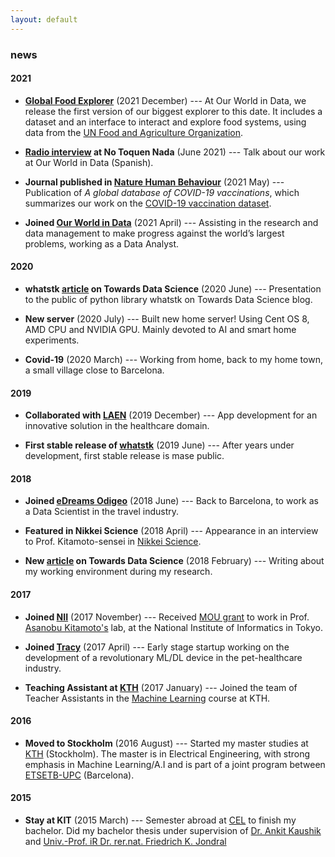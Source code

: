 ```yaml
---
layout: default
---
```

### news



#### 2021
* **[Global Food Explorer](https://ourworldindata.org/explorers/global-food)** (2021 December) ---
  At Our World in Data, we release the first version of our biggest explorer to this date. It includes a dataset and an interface to
interact and explore food systems, using data from the [UN Food and Agriculture Organization](https://www.fao.org/statistics/en/).

* **[Radio interview](https://delsol.uy/notoquennada/entrevistas/entrevista-a-our-world-in-data-impacto-covid-comparaciones-y-limitaciones) at No Toquen Nada** (June 2021) ---
  Talk about our work at Our World in Data (Spanish).
  
* **Journal published in [Nature Human Behaviour](https://www.nature.com/articles/s41562-021-01122-8)** (2021 May) ---
  Publication of _A global database of COVID-19 vaccinations_, which summarizes our work on the [COVID-19 vaccination dataset](https://github.com/owid/covid-19-data/tree/master/scripts/scripts/vaccinations).

* **Joined [Our World in Data](https://ourworldindata.org)** (2021 April) --- Assisting in the
  research and data management to make progress against the world’s largest problems, working as a Data Analyst.

#### 2020
* **whatstk [article](https://medium.com/data-science/using-jupyter-notebook-running-on-a-remote-docker-container-via-ssh-ea2c3ebb9055) on
Towards Data Science** (2020 June) --- Presentation to the public of python library whatstk on Towards Data Science blog.

* **New server** (2020 July) --- Built new home server! Using Cent OS 8, AMD CPU and NVIDIA GPU. Mainly devoted to AI and
smart home experiments.

* **Covid-19** (2020 March) --- Working from home, back to my home town, a small village close to Barcelona.

#### 2019
* **Collaborated with [LAEN](https://www.linkedin.com/company/laen/)** (2019 December) --- App development for an
  innovative solution in the healthcare domain.

* **First stable release of [whatstk](https://whatstk.lcsrg.me/)** (2019 June) ---  After years under development, first
  stable release is mase public.

#### 2018
* **Joined [eDreams Odigeo](https://www.edreamsodigeo.com/)** (2018 June) --- Back to Barcelona, to work as a Data
  Scientist in the travel industry.

<!-- * **Featured in Youth Studio** (March 2018) --- Interview about "Veganism" by Youth Studio, Tokyo. -->

* **Featured in Nikkei Science** (2018 April) --- Appearance in an interview to Prof. Kitamoto-sensei in [Nikkei Science](http://www.nikkei-science.com/201804_014.html).

* **New [article](https://towardsdatascience.com/using-jupyter-notebook-running-on-a-remote-docker-container-via-ssh-ea2c3ebb9055)  on Towards Data Science** (2018 February) --- Writing about my working environment during my research.

#### 2017
* **Joined [NII](http://www.nii.ac.jp/en/)** (2017 November) --- Received [MOU grant](https://www.nii.ac.jp/en/about/international/mouresearch/) to work in Prof. [Asanobu Kitamoto's](http://agora.ex.nii.ac.jp/~kitamoto/index.html.en) lab, at the National Institute of Informatics in Tokyo.

* **Joined [Tracy](https://www.linkedin.com/company/tracy/)** (2017 April) --- Early stage startup working on the
  development of a revolutionary ML/DL device in the pet-healthcare industry.

* **Teaching Assistant at [KTH](http://kth.se)** (2017 January) --- Joined the team of Teacher Assistants in the [Machine Learning](https://www.kth.se/student/kurser/kurs/DD2421?l=en) course at KTH.
<!-- Actual course was: https://www.kth.se/student/kurser/kurs/DD2431-->

#### 2016
* **Moved to Stockholm** (2016 August) --- Started my master studies at [KTH](http://kth.se) (Stockholm). The master is in
Electrical Engineering, with strong emphasis in Machine Learning/A.I and is part of a joint program between [ETSETB-UPC](http://etsetb.upc.edu/ca) (Barcelona).

#### 2015
* **Stay at KIT** (2015 March) --- Semester abroad at [CEL](https://www.cel.kit.edu/) to finish my bachelor. Did my
  bachelor thesis under supervision of [Dr. Ankit Kaushik](https://www.linkedin.com/in/ankitkaushik1984) and 
[Univ.-Prof. iR Dr. rer.nat. Friedrich K. Jondral](https://www.cel.kit.edu/team_jondral.php) 
